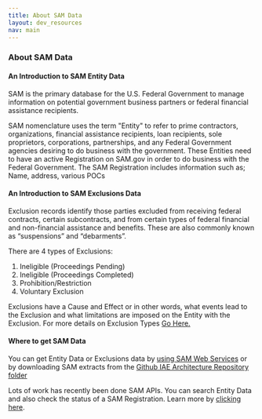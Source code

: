 ```yaml
---
title: About SAM Data
layout: dev_resources
nav: main
---
```

### About SAM Data

#### An Introduction to SAM Entity Data

SAM is the primary database for the U.S. Federal Government to manage information on potential government business partners or federal financial assistance recipients. 

SAM nomenclature uses the term "Entity" to refer to prime contractors, organizations, financial assistance recipients, loan recipients, sole proprietors, corporations, partnerships, and any Federal Government agencies desiring to do business with the government. 
These Entities need to have an active Registration on SAM.gov in order to do business with the Federal Government.
The SAM Registration includes information such as; Name, address, various POCs

#### An Introduction to SAM Exclusions Data

Exclusion records identify those parties excluded from receiving federal contracts, certain subcontracts, and from certain types of federal financial and non-financial assistance and benefits. These are also commonly known as “suspensions” and “debarments”.

There are 4 types of Exclusions:

1. Ineligible (Proceedings Pending)
2. Ineligible (Proceedings Completed)
3. Prohibition/Restriction
4. Voluntary Exclusion


Exclusions have a Cause and Effect or in other words, what events lead to the Exclusion and what limitations are imposed on the Entity with the Exclusion. For more details on Exclusion Types [Go Here.](https://www.sam.gov/portal/SAM/?navigationalstate=JBPNS_rO0ABXdcACJqYXZheC5mYWNlcy5wb3J0bGV0YnJpZGdlLlNUQVRFX0lEAAAAAQApdmlldzpjYjYyZGNkNS1kNTc4LTRmZDUtYjgyMi02MzVkZWFiOWQ5ZWQAB19fRU9GX18*&portal:componentId=8ed96f1b-09ff-48fe-aadf-71d9e89e497e&interactionstate=JBPNS_rO0ABXc5ABBfanNmQnJpZGdlVmlld0lkAAAAAQAYL2pzZi9oZWxwL3NhbUhlbHBOYXYuanNwAAdfX0VPRl9f&portal:type=action##11)

#### Where to get SAM Data

You can get Entity Data or Exclusions data by [using SAM Web Services](Using_SAM_web_services.html) or by downloading SAM extracts from the [Github IAE Architecture Repository folder](https://github.com/GSA/IAE-Architecture/tree/master/as-is/tech-docs/SAM/Sample%20Extract%20Files)

Lots of work has recently been done SAM APIs. You can search Entity Data and also check the status of a SAM Registration. Learn more by [clicking here](https://gsa.github.io/sam_api/sam/).
